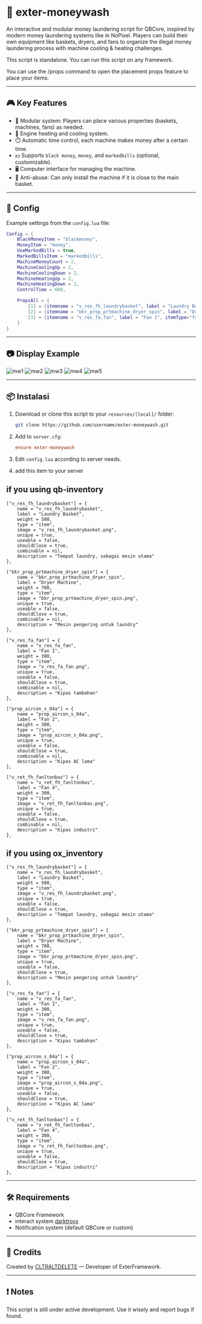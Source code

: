 
# 🧺 exter-moneywash

An interactive and modular money laundering script for QBCore, inspired by modern money laundering systems like in NoPixel. Players can build their own equipment like baskets, dryers, and fans to organize the illegal money laundering process with machine cooling & heating challenges.

This script is standalone. You can run this script on any framework.

You can use the /props command to open the placement props feature to place your items.

---

## 🎮 Key Features

- 🎯 Modular system: Players can place various properties (baskets, machines, fans) as needed.
- 🧊 Engine heating and cooling system.
- ⏱️ Automatic time control, each machine makes money after a certain time.
- 💵 Supports `black money`, `money`, and `markedbills` (optional, customizable).
- 🖥️ Computer interface for managing the machine.
- 🚫 Anti-abuse: Can only install the machine if it is close to the main basket.

---

## 🧩 Config

Example settings from the `config.lua` file:

```lua
Config = {
    BlackMoneyItem = "blackmoney",
    MoneyItem = "money",
    UseMarkedBills = true,
    MarkedBillsItem = "markedbills",
    MachineMoneyCount = 2,
    MachineCoolingUp = 2,
    MachineCoolingDown = 2,
    MachineHeatingUp = 2,
    MachineHeatingDown = 2,
    ControlTime = 600,

    PropsAll = {
        [1] = {itemname = "v_res_fh_laundrybasket", label = "Laundry Basket", itemType="desk"},
        [2] = {itemname = "bkr_prop_prtmachine_dryer_spin", label = "Dryer Machine", itemType="miner"},
        [3] = {itemname = "v_res_fa_fan", label = "Fan 1", itemType="fan"},
    }
}
```

---

## 📷 Display Example
![mw1](https://github.com/user-attachments/assets/bc173175-53f6-47be-9da0-2a702b1ff72c)
![mw2](https://github.com/user-attachments/assets/ae4c4d71-0e4c-423a-a485-60d4a7946525)
![mw3](https://github.com/user-attachments/assets/431d4fc0-ad54-4bc9-978a-b0d8b93e632a)
![mw4](https://github.com/user-attachments/assets/b576a706-c006-47ef-82ff-dc7da1011e56)
![mw5](https://github.com/user-attachments/assets/b3744310-6545-4f13-a2b1-1ff95c55471a)


---

## 📦 Instalasi

1. Download or clone this script to your `resources/[local]/` folder:
   ```bash
   git clone https://github.com/username/exter-moneywash.git
   ```

2. Add to `server.cfg`:
   ```cfg
   ensure exter-moneywash
   ```

3. Edit `config.lua` according to server needs.

4. add this item to your server

## if you using qb-inventory
```
["v_res_fh_laundrybasket"] = {
    name = "v_res_fh_laundrybasket",
    label = "Laundry Basket",
    weight = 500,
    type = "item",
    image = "v_res_fh_laundrybasket.png",
    unique = true,
    useable = false,
    shouldClose = true,
    combinable = nil,
    description = "Tempat laundry, sebagai mesin utama"
},

["bkr_prop_prtmachine_dryer_spin"] = {
    name = "bkr_prop_prtmachine_dryer_spin",
    label = "Dryer Machine",
    weight = 700,
    type = "item",
    image = "bkr_prop_prtmachine_dryer_spin.png",
    unique = true,
    useable = false,
    shouldClose = true,
    combinable = nil,
    description = "Mesin pengering untuk laundry"
},

["v_res_fa_fan"] = {
    name = "v_res_fa_fan",
    label = "Fan 1",
    weight = 300,
    type = "item",
    image = "v_res_fa_fan.png",
    unique = true,
    useable = false,
    shouldClose = true,
    combinable = nil,
    description = "Kipas tambahan"
},

["prop_aircon_s_04a"] = {
    name = "prop_aircon_s_04a",
    label = "Fan 2",
    weight = 300,
    type = "item",
    image = "prop_aircon_s_04a.png",
    unique = true,
    useable = false,
    shouldClose = true,
    combinable = nil,
    description = "Kipas AC lama"
},

["v_ret_fh_fanltonbas"] = {
    name = "v_ret_fh_fanltonbas",
    label = "Fan 4",
    weight = 300,
    type = "item",
    image = "v_ret_fh_fanltonbas.png",
    unique = true,
    useable = false,
    shouldClose = true,
    combinable = nil,
    description = "Kipas industri"
},
```

## if you using ox_inventory

```
["v_res_fh_laundrybasket"] = {
    name = "v_res_fh_laundrybasket",
    label = "Laundry Basket",
    weight = 500,
    type = "item",
    image = "v_res_fh_laundrybasket.png",
    unique = true,
    useable = false,
    shouldClose = true,
    description = "Tempat laundry, sebagai mesin utama"
},

["bkr_prop_prtmachine_dryer_spin"] = {
    name = "bkr_prop_prtmachine_dryer_spin",
    label = "Dryer Machine",
    weight = 700,
    type = "item",
    image = "bkr_prop_prtmachine_dryer_spin.png",
    unique = true,
    useable = false,
    shouldClose = true,
    description = "Mesin pengering untuk laundry"
},

["v_res_fa_fan"] = {
    name = "v_res_fa_fan",
    label = "Fan 1",
    weight = 300,
    type = "item",
    image = "v_res_fa_fan.png",
    unique = true,
    useable = false,
    shouldClose = true,
    description = "Kipas tambahan"
},

["prop_aircon_s_04a"] = {
    name = "prop_aircon_s_04a",
    label = "Fan 2",
    weight = 300,
    type = "item",
    image = "prop_aircon_s_04a.png",
    unique = true,
    useable = false,
    shouldClose = true,
    description = "Kipas AC lama"
},

["v_ret_fh_fanltonbas"] = {
    name = "v_ret_fh_fanltonbas",
    label = "Fan 4",
    weight = 300,
    type = "item",
    image = "v_ret_fh_fanltonbas.png",
    unique = true,
    useable = false,
    shouldClose = true,
    description = "Kipas industri"
},
```

---

## 🛠️ Requirements

- QBCore Framework
- interact system [darktrovx](https://github.com/darktrovx/interact)
- Notification system (default QBCore or custom)

---

## 📣 Credits

Created by [CLTRALTDELETE](https://github.com/CtrlAltDelete4413) — Developer of ExterFramework.

---

## ❗ Notes

This script is still under active development. Use it wisely and report bugs if found.
